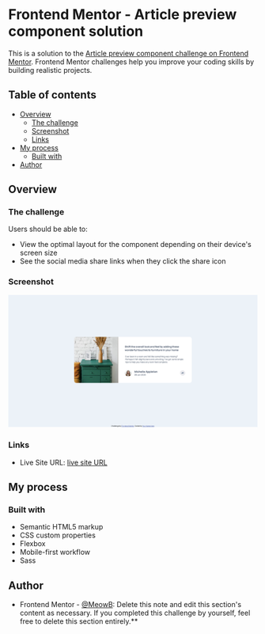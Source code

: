 # Frontend Mentor - Article preview component solution

This is a solution to the [Article preview component challenge on Frontend Mentor](https://www.frontendmentor.io/challenges/article-preview-component-dYBN_pYFT). Frontend Mentor challenges help you improve your coding skills by building realistic projects. 

## Table of contents

- [Overview](#overview)
  - [The challenge](#the-challenge)
  - [Screenshot](#screenshot)
  - [Links](#links)
- [My process](#my-process)
  - [Built with](#built-with)
- [Author](#author)

## Overview

### The challenge

Users should be able to:

- View the optimal layout for the component depending on their device's screen size
- See the social media share links when they click the share icon

### Screenshot

![](./screenshot.png)

### Links

- Live Site URL: [live site URL](https://meowb.github.io/article-preview-component-master/)

## My process

### Built with

- Semantic HTML5 markup
- CSS custom properties
- Flexbox
- Mobile-first workflow
- Sass

## Author

- Frontend Mentor - [@MeowB](https://www.frontendmentor.io/profile/MeowB): Delete this note and edit this section's content as necessary. If you completed this challenge by yourself, feel free to delete this section entirely.**
